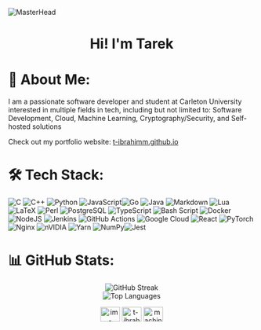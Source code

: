 ![MasterHead](https://preview.redd.it/ignore-for-my-git-v0-a1m991yttwqc1.png?width=1080&crop=smart&auto=webp&s=22df33632164c0a7f0b996394b26e1322f1fe0bd)
<h1 align="center"> Hi! I'm Tarek</h1>


# 🙂 About Me:

I am a passionate software developer and student at Carleton University interested in multiple fields in tech, including but not limited to: Software Development, Cloud, Machine Learning, Cryptography/Security, and Self-hosted solutions

Check out my portfolio website: [t-ibrahimm.github.io](https://t-ibrahimm.github.io)


# 🛠 Tech Stack:

![C](https://img.shields.io/badge/c-%2300599C.svg?style=for-the-badge&logo=c&logoColor=white) ![C++](https://img.shields.io/badge/c++-%2300599C.svg?style=for-the-badge&logo=c%2B%2B&logoColor=white) ![Python](https://img.shields.io/badge/python-3670A0?style=for-the-badge&logo=python&logoColor=ffdd54) ![JavaScript](https://img.shields.io/badge/javascript-%23323330.svg?style=for-the-badge&logo=javascript&logoColor=%23F7DF1E)![Go](https://img.shields.io/badge/go-%2300ADD8.svg?style=for-the-badge&logo=go&logoColor=white) ![Java](https://img.shields.io/badge/java-%23ED8B00.svg?style=for-the-badge&logo=openjdk&logoColor=white) ![Markdown](https://img.shields.io/badge/markdown-%23000000.svg?style=for-the-badge&logo=markdown&logoColor=white) ![Lua](https://img.shields.io/badge/lua-%232C2D72.svg?style=for-the-badge&logo=lua&logoColor=white) ![LaTeX](https://img.shields.io/badge/latex-%23008080.svg?style=for-the-badge&logo=latex&logoColor=white) ![Perl](https://img.shields.io/badge/perl-%2339457E.svg?style=for-the-badge&logo=perl&logoColor=white) ![PostgreSQL](https://img.shields.io/badge/postgresql-%23316192.svg?style=for-the-badge&logo=postgresql&logoColor=white) ![TypeScript](https://img.shields.io/badge/typescript-%23007ACC.svg?style=for-the-badge&logo=typescript&logoColor=white) ![Bash Script](https://img.shields.io/badge/bash_script-%23121011.svg?style=for-the-badge&logo=gnu-bash&logoColor=white) ![Docker](https://img.shields.io/badge/docker-%230db7ed.svg?style=for-the-badge&logo=docker&logoColor=white) ![NodeJS](https://img.shields.io/badge/node.js-6DA55F?style=for-the-badge&logo=node.js&logoColor=white) ![Jenkins](https://img.shields.io/badge/jenkins-%232C5263.svg?style=for-the-badge&logo=jenkins&logoColor=white) ![GitHub Actions](https://img.shields.io/badge/github%20actions-%232671E5.svg?style=for-the-badge&logo=githubactions&logoColor=white) ![Google Cloud](https://img.shields.io/badge/GoogleCloud-%234285F4.svg?style=for-the-badge&logo=google-cloud&logoColor=white) ![React](https://img.shields.io/badge/react-%2320232a.svg?style=for-the-badge&logo=react&logoColor=%2361DAFB) ![PyTorch](https://img.shields.io/badge/PyTorch-%23EE4C2C.svg?style=for-the-badge&logo=PyTorch&logoColor=white) ![Nginx](https://img.shields.io/badge/nginx-%23009639.svg?style=for-the-badge&logo=nginx&logoColor=white) ![nVIDIA](https://img.shields.io/badge/cuda-000000.svg?style=for-the-badge&logo=nVIDIA&logoColor=green) ![Yarn](https://img.shields.io/badge/yarn-%232C8EBB.svg?style=for-the-badge&logo=yarn&logoColor=white) ![NumPy](https://img.shields.io/badge/numpy-%23013243.svg?style=for-the-badge&logo=numpy&logoColor=white)![Jest](https://img.shields.io/badge/jest-%23C21325.svg?style=for-the-badge&logo=jest&logoColor=white)

# 📊 GitHub Stats:
<div align="center">
    <img src="http://github-readme-streak-stats-eight.vercel.app/?user=machine-moon&theme=transparent&hide_border=true&date_format=j%20M%5B%20Y%5D&mode=weekly&exclude_days=Sun%2CSat" alt="GitHub Streak"><br/>
    <img src="https://github-readme-stats.vercel.app/api/top-langs/?username=machine-moon&theme=transparent&hide_border=true&include_all_commits=true&count_private=true&layout=donut" alt="Top Languages"><br/>

</div>



<p align="center">
<a href="https://linkedin.com/in/im-tarek" target="blank"><img align="center" src="https://raw.githubusercontent.com/rahuldkjain/github-profile-readme-generator/master/src/images/icons/Social/linked-in-alt.svg" alt="im-tarek" height="30" width="40" /></a>
<a href="https://t-ibrahimm.github.io" target="blank"><img align="center" src="https://img.icons8.com/ios-filled/50/007ACC/globe.png" alt="t-ibrahimm.github.io" height="30" width="40" /></a>
<a href="https://leetcode.com/u/machine-moon/" target="blank"><img align="center" src="https://raw.githubusercontent.com/rahuldkjain/github-profile-readme-generator/master/src/images/icons/Social/leet-code.svg" alt="machine-moon" height="30" width="40" /></a>
</p>



<!-- Proudly created by tarek -->